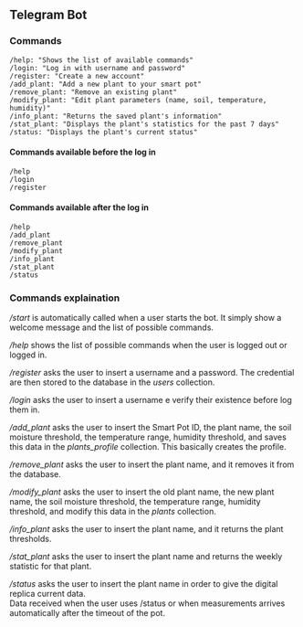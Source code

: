 ## Telegram Bot

### Commands
```
/help: "Shows the list of available commands"
/login: "Log in with username and password"
/register: "Create a new account"
/add_plant: "Add a new plant to your smart pot"
/remove_plant: "Remove an existing plant"
/modify_plant: "Edit plant parameters (name, soil, temperature, humidity)"
/info_plant: "Returns the saved plant's information"
/stat_plant: "Displays the plant's statistics for the past 7 days"
/status: "Displays the plant's current status"
```

#### Commands available before the log in
```
/help
/login
/register
```

#### Commands available after the log in
```
/help
/add_plant
/remove_plant
/modify_plant
/info_plant
/stat_plant
/status
```

### Commands explaination

*/start* is automatically called when a user starts the bot. It simply show a welcome message and the list of possible commands.

*/help* shows the list of possible commands when the user is logged out or logged in.

*/register* asks the user to insert a username and a password. The credential are then stored to the database in the *users* collection.

*/login*  asks the user to insert a username e verify their existence before log them in.

*/add_plant* asks the user to insert the Smart Pot ID, the plant name, the soil moisture threshold, the temperature range, humidity threshold, and saves this data in the *plants_profile* collection. This basically creates the profile.

*/remove_plant* asks the user to insert the plant name, and it removes it from the database.

*/modify_plant* asks the user to insert the old plant name, the new plant name, the soil moisture threshold, the temperature range, humidity threshold, and modify this data in the *plants* collection.

*/info_plant* asks the user to insert the plant name, and it returns the plant thresholds.

*/stat_plant* asks the user to insert the plant name and returns the weekly statistic for that plant.

*/status* asks the user to insert the plant name in order to give the digital replica current data.  
Data received when the user uses /status or when measurements arrives automatically after the timeout of the pot.

